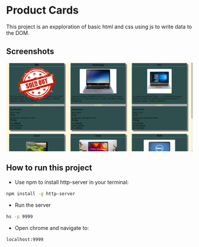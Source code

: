 # Product Cards

This project is an expploration of basic html and css using js to write data to the DOM.

## Screenshots
![main screen](cardscreen.PNG)

## How to run this project
* Use npm to install http-server in your terminal:
```sh
npm install -g http-server
```
* Run the server
```sh
hs -p 9999
```
* Open chrome and navigate to:
```
localhost:9999
```